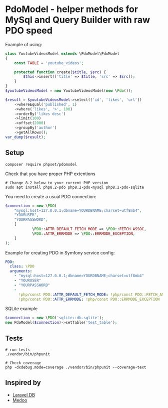 # PdoModel - helper methods for MySql and Query Builder with raw PDO speed
Example of using:
```php
class YoutubeVideosModel extends \PdoModel\PdoModel
{
    const TABLE = 'youtube_videos';

    protected function create($title, $src) {
        $this->insert(['title' => $title, 'src' => $src]);
    }
}
$youtubeVideosModel = new YoutubeVideosModel(new \Pdo());

$result = $youtubeVideosModel->select(['id', 'likes', 'url'])
    ->whereEqual('published', 1)
    ->where('likes', '>', 100)
    ->orderBy('likes desc')
    ->limit(100)
    ->offset(2000)
    ->groupBy('author')
    ->getAllRows();
var_dump($result);
```

## Setup
```shell
composer require phpset/pdomodel
```

Check that you have proper PHP extentions
```shell
# Change 8.2 below to your current PHP version
sudo apt install php8.2-pdo php8.2-pdo-mysql php8.2-pdo-sqlite
```

You need to create a usual PDO connection:
```php
$connection = new \PDO(
    "mysql:host=127.0.0.1;dbname=YOURDBNAME;charset=utf8mb4",
    "YOURUSER",
    "YOURPASSWORD",
    [
            \PDO::ATTR_DEFAULT_FETCH_MODE => \PDO::FETCH_ASSOC,
            \PDO::ATTR_ERRMODE => \PDO::ERRMODE_EXCEPTION,
    ]
);
```

Example for creating PDO in Symfony service config:
```yaml
PDO:
  class: \PDO
  arguments:
    - "mysql:host=127.0.0.1;dbname=YOURDBNAME;charset=utf8mb4"
    - "YOURUSER"
    - "YOURPASSWORD"
    -
      !php/const PDO::ATTR_DEFAULT_FETCH_MODE: !php/const PDO::FETCH_ASSOC
      !php/const PDO::ATTR_ERRMODE: !php/const PDO::ERRMODE_EXCEPTION
```

SQLite example
```php
$connection = new \PDO('sqlite::db.sqlite');
new PdoModel($connection)->setTable('test_table');
```

## Tests
```shell
# run tests
./vendor/bin/phpunit

# Check coverage
php -dxdebug.mode=coverage ./vendor/bin/phpunit --coverage-text
```

## Inspired by
- [Laravel DB](https://github.com/illuminate/database)
- [Medoo](https://github.com/catfan/Medoo)
